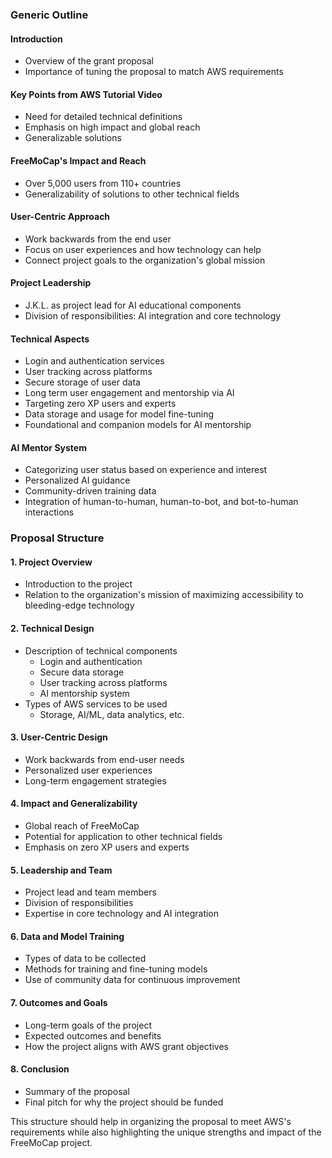### Generic Outline

#### Introduction
- Overview of the grant proposal
- Importance of tuning the proposal to match AWS requirements

#### Key Points from AWS Tutorial Video
- Need for detailed technical definitions
- Emphasis on high impact and global reach
- Generalizable solutions

#### FreeMoCap's Impact and Reach
- Over 5,000 users from 110+ countries
- Generalizability of solutions to other technical fields

#### User-Centric Approach
- Work backwards from the end user
- Focus on user experiences and how technology can help
- Connect project goals to the organization's global mission

#### Project Leadership
- J.K.L. as project lead for AI educational components
- Division of responsibilities: AI integration and core technology

#### Technical Aspects
- Login and authentication services
- User tracking across platforms
- Secure storage of user data
- Long term user engagement and mentorship via AI
- Targeting zero XP users and experts
- Data storage and usage for model fine-tuning
- Foundational and companion models for AI mentorship

#### AI Mentor System
- Categorizing user status based on experience and interest
- Personalized AI guidance
- Community-driven training data
- Integration of human-to-human, human-to-bot, and bot-to-human interactions

### Proposal Structure

#### 1. Project Overview
- Introduction to the project
- Relation to the organization's mission of maximizing accessibility to bleeding-edge technology

#### 2. Technical Design
- Description of technical components
  - Login and authentication
  - Secure data storage
  - User tracking across platforms
  - AI mentorship system
- Types of AWS services to be used
  - Storage, AI/ML, data analytics, etc.

#### 3. User-Centric Design
- Work backwards from end-user needs
- Personalized user experiences
- Long-term engagement strategies

#### 4. Impact and Generalizability
- Global reach of FreeMoCap
- Potential for application to other technical fields
- Emphasis on zero XP users and experts

#### 5. Leadership and Team
- Project lead and team members
- Division of responsibilities
- Expertise in core technology and AI integration

#### 6. Data and Model Training
- Types of data to be collected
- Methods for training and fine-tuning models
- Use of community data for continuous improvement

#### 7. Outcomes and Goals
- Long-term goals of the project
- Expected outcomes and benefits
- How the project aligns with AWS grant objectives

#### 8. Conclusion
- Summary of the proposal
- Final pitch for why the project should be funded

This structure should help in organizing the proposal to meet AWS's requirements while also highlighting the unique strengths and impact of the FreeMoCap project.